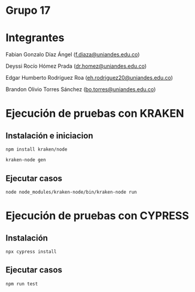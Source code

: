 # Grupo 17

# Integrantes
Fabian Gonzalo Díaz Ángel (f.diaza@uniandes.edu.co)

Deyssi Rocío Hómez Prada (dr.homez@uniandes.edu.co)

Edgar Humberto Rodríguez Roa (eh.rodriguez20@uniandes.edu.co)

Brandon Olivio Torres Sánchez (bo.torres@uniandes.edu.co)

# Ejecución de pruebas con KRAKEN
## Instalación e iniciacion
`npm install kraken/node`

`kraken-node gen`
## Ejecutar casos
`node node_modules/kraken-node/bin/kraken-node run`

# Ejecución de pruebas con CYPRESS
## Instalación
`npx cypress install`
## Ejecutar casos
`npm run test`
